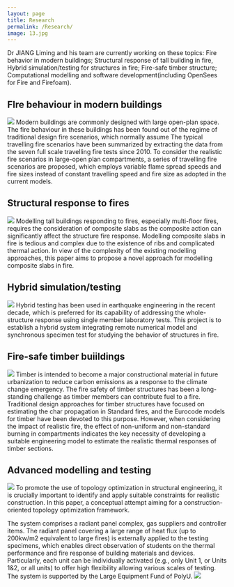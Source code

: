 ```yaml
---
layout: page
title: Research
permalink: /Research/
image: 13.jpg
---
```


Dr JIANG Liming and his team are currently working on these topics: Fire behavior in modern buildings; Structural response of tall building in fire, Hybrid simulation/testing for structures in fire; Fire-safe timber structure; Computational modelling and software development(including OpenSees for Fire and Firefoam).

## FIre behaviour in modern buildings
![]({{site.baseurl}}/images/semifire.jpg)
Modern buildings are commonly designed with large open-plan space. The fire behaviour in these buildings has been found out of the regime of traditional design fire scenarios, which normally assume The typical travelling fire scenarios have been summarized by extracting the data from the seven full scale travelling fire tests since 2010.  To consider the realistic fire scenarios in large-open plan compartments, a series of travelling fire scenarios are proposed, which employs variable flame spread speeds and fire sizes instead of constant travelling speed and fire size as adopted in the current models. 


## Structural response to fires
![]({{site.baseurl}}/images/structfire.jpg)
Modelling tall buildings responding to fires, especially multi-floor fires, requires the
consideration of composite slabs as the composite action can significantly affect the structure
fire response. Modelling composite slabs in fire is tedious and complex due to the existence of
ribs and complicated thermal action. In view of the complexity of the existing modelling
approaches, this paper aims to propose a novel approach for modelling composite slabs in fire.


## Hybrid simulation/testing
![]({{site.baseurl}}/images/hybrid.jpg)
Hybrid testing has been used in earthquake engineering in the recent decade, which is preferred for its capability of addressing the whole-structure response using single member laboratory tests. This project is to establish a hybrid system integrating remote numerical model and synchronous specimen test for studying the behavior of structures in fire.

## Fire-safe timber buiildings
![]({{site.baseurl}}/images/timber.jpg)
Timber is intended to become a major constructional material in future urbanization to reduce carbon emissions as a response to the climate change emergency. The fire safety of timber structures has been a long-standing challenge as timber members can contribute fuel to a fire. Traditional design approaches for timber structures have focused on estimating the char propagation in Standard fires, and the Eurocode models for timber have been devoted to this purpose. However, when considering the impact of realistic fire, the effect of non-uniform and non-standard burning in compartments indicates the key necessity of developing a suitable engineering model to estimate the realistic thermal responses of timber sections. 

## Advanced modelling and testing
![]({{site.baseurl}}/images/IGAsim.jpg)
To promote the use of topology optimization in structural engineering, it is crucially important to identify and apply suitable constraints for realistic construction. In this paper, a conceptual attempt aiming for a construction-oriented topology optimization framework.

The system comprises a radiant panel complex, gas suppliers and controller items. The radiant panel covering a large range of heat flux (up to 200kw/m2 equivalent to large fires) is externally applied to the testing specimens, which enables direct observation of students on the thermal performance and fire response of building materials and devices. Particularly, each unit can be individually activated (e.g., only Unit 1, or Units 1&2, or all units) to offer high flexibility allowing various scales of testing. The system is supported by the Large Equipment Fund of PolyU.
![]({{site.baseurl}}/images/panel.jpg)